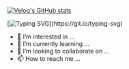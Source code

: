 
[![Velog's GitHub stats](https://velog-readme-stats.vercel.app/api?name=beckhye)]([벨로그링크](https://velog.io/@beckhye))

[![Typing SVG](https://readme-typing-svg.demolab.com/?lines=안녕하세요!+반갑습니다!;백혜진입니다!)](https://git.io/typing-svg)

- 👀 I’m interested in ...
- 🌱 I’m currently learning ...
- 💞️ I’m looking to collaborate on ...
- 📫 How to reach me ...

<!---
hyejinbeck/hyejinbeck is a ✨ special ✨ repository because its `README.md` (this file) appears on your GitHub profile.
You can click the Preview link to take a look at your changes.
--->
